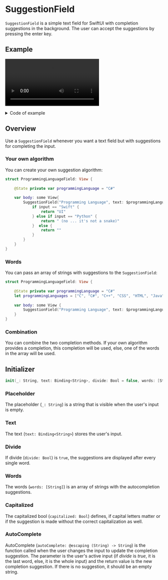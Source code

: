 # SuggestionField
`SuggestionField` is a simple text field for SwiftUI with completion suggestions in the background. The user can accept the suggestions by pressing the enter key.

## Example
![](https://user-images.githubusercontent.com/106754840/178121504-2b753d7e-4c1f-41ab-98a7-35e4bda77249.mov)
<details>

<summary>Code of example</summary>

```swift
import SuggestionField
import SwiftUI
```
```swift
struct ContentView: View {
    @State private var values: [IdentifiableString] = [.init("")]
    @FocusState private var focusedValue: UUID?
    let words = ["tiger", "this", "ice", "snake", "SuggestionField"]
    
    var body: some View {
        ScrollView {
            ForEach($values) { $value in
                ScrollView(.horizontal) {
                    SuggestionField("Value", text: $value.string, divide: true, words: words)
                        .font(.system(size: 60))
                        .focused($focusedValue, equals: value.id)
                        .padding()
                        .background {
                            RoundedRectangle(cornerRadius: 20)
                                .foregroundColor(.secondary.opacity(focusedValue == value.id ? 0.1 : 0))
                        }
                        .animation(.easeInOut, value: values)
                        .animation(.easeInOut, value: focusedValue)
                        .padding()
                }
            }
        }
        .onChange(of: values) { newValue in
            withAnimation {
                if let last = newValue.last {
                    if !last.string.isEmpty {
                        values.append(.init(""))
                    }
                } else {
                    values.append(.init(""))
                }
            }
        }
    }
}
```
```swift
struct IdentifiableString: Identifiable, Equatable {
    let id = UUID()
    var string: String
    
    init(_ string: String) {
        self.string = string
    }
}
```

</details>

## Overview
Use a `SuggestionField` whenever you want a text field but with suggestions for completing the input. 

### Your own algorithm
You can create your own suggestion algorithm:
```swift
struct ProgrammingLanguageField: View {
    
    @State private var programmingLanguage = "C#"
    
    var body: some View{
        SuggestionField("Programming Language", text: $programmingLanguage) { input in
            if input == "Swift" {
                return "UI"
            } else if input == "Python" {
                return " (no ... it's not a snake)"
            }  else {
                return ""
            }
        }
    }
}
```

### Words
You can pass an array of strings with suggestions to the `SuggestionField`:

```swift
struct ProgrammingLanguageField: View {
    
    @State private var programmingLanguage = "C#"
    let programmingLanguages = ["C", "C#", "C++", "CSS", "HTML", "Java", "JavaScript", "Kotlin", "Objective-C", "Python", "Ruby", "Swift"]
    
    var body: some View {
        SuggestionField("Programming Language", text: $programmingLanguage, words: programmingLanguages)
    }
}

```

### Combination
You can combine the two completion methods. If your own algorithm provides a completion, this completion will be used, else, one of the words in the array will be used.

## Initializer

```swift
init(_: String, text: Binding<String>, divide: Bool = false, words: [String] = [], capitalized: Bool = false, autoComplete: @escaping (String) -> String = { _ in return "" })
```
### Placeholder
The placeholder (`_: String`) is a string that is visible when the user's input is empty.

### Text
The text (`text: Binding<String>`) stores the user's input.

### Divide
If divide (`divide: Bool`) is `true`, the suggestions are displayed after every single word.

### Words
The words (`words: [String]`) is an array of strings with the autocompletion suggestions.

### Capitalized
The capitalized bool (`capitalized: Bool`) defines, if capital letters matter or if the suggestion is made without the correct capitalization as well.

### AutoComplete
AutoComplete (`autoComplete: @escaping (String) -> String`) is the function called when the user changes the input to update the completion suggestion. The parameter is the user's active input (if _divide_ is _true_, it is the last word, else, it is the whole input) and the return value is the new completion suggestion. If there is no suggestion, it should be an empty string.
